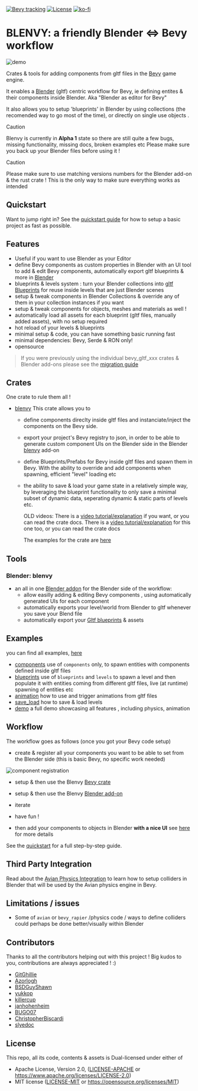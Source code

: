 [![Bevy tracking](https://img.shields.io/badge/Bevy%20tracking-released%20version-lightblue)](https://github.com/bevyengine/bevy/blob/main/docs/plugins_guidelines.md#main-branch-tracking)
[![License](https://img.shields.io/crates/l/blenvy)](https://github.com/kaosat-dev/Blenvy/blob/main/LICENSE.md)
[![ko-fi](https://ko-fi.com/img/githubbutton_sm.svg)](https://ko-fi.com/F1F5TO32O)

# BLENVY: a friendly Blender <=> Bevy workflow

![demo](https://github.com/kaosat-dev/Blenvy/blob/main/docs/blender_bevy.png)

Crates & tools for adding components from gltf files in the [Bevy](https://bevyengine.org/) game engine.

It enables a [Blender](https://www.blender.org/) (gltf) centric workflow for Bevy, ie defining entites & their components
inside Blender. Aka "Blender as editor for Bevy"

It also allows you to setup 'blueprints' in Blender by using collections (the recomended way to go most of the time), or directly on single use objects .


> [!CAUTION]
> Blenvy is currently in **Alpha 1** state so there are still quite a few bugs, missing functionality, missing docs, broken examples etc
> Please make sure you back up your Blender files before using it !

> [!CAUTION]
> Please make sure to use matching versions numbers for the Blender add-on & the rust crate ! 
> This is the only way to make sure everything works as intended

## Quickstart

Want to jump right in? See the [quickstart guide](https://github.com/kaosat-dev/Blenvy/blob/main/docs/quickstart/README.md) for how to setup a basic project as fast as possible.

## Features

* Useful if you want to use Blender as your Editor
* define Bevy components as custom properties in Blender with an UI tool to add & edit Bevy components, automatically export gltf blueprints & more in [Blender](./tools/blenvy/README.md)
* blueprints & levels system : turn your Blender collections into [gltf Blueprints](./crates/blenvy/README.md) for reuse inside levels that are just Blender scenes
* setup & tweak components in Blender Collections & override any of them in your collection instances if you want
* setup & tweak components for objects, meshes and materials as well !
* automatically load all assets for each blueprint (gltf files, manually added assets), with no setup required
* hot reload of your levels & blueprints
* minimal setup & code, you can have something basic running fast
* minimal dependencies: Bevy, Serde & RON only!
* opensource

> If you were previously using the individual bevy_gltf_xxx crates & Blender add-ons please see the [migration guide](./Migration_guide.md)

## Crates

One crate to rule them all !

* [blenvy](./crates/blenvy/) This crate allows you to
  * define components direclty inside gltf files and instanciate/inject the components on the Bevy side.
  * export your project's Bevy registry to json, in order to be able to generate custom component UIs on the Blender side in the Blender [blenvy](./tools/blenvy/README.md) add-on
  * define Blueprints/Prefabs for Bevy inside gltf files and spawn them in Bevy. With the ability to override and add components when spawning, efficient "level" loading etc
  * the ability to save & load your game state in a relatively simple way, by leveraging the blueprint functionality to only save a minimal subset of dynamic data, seperating dynamic & static parts of levels etc.

    OLD videos:
    There is a [video tutorial/explanation](https://youtu.be/-lcScjQCA3c) if you want, or you can read the crate docs.
    There is a [video tutorial/explanation](https://youtu.be/CgyNtwgYwdM) for this one too, or you can read the crate docs

    The examples for the crate are [here](./examples/blenvy/)

## Tools

### Blender: blenvy

* an all in one [Blender addon](./tools/blenvy/README.md) for the Blender side of the workflow:
  * allow easilly adding & editing Bevy components , using automatically generated UIs for each component
  * automatically exports your level/world from Blender to gltf whenever you save your Blend file
  * automatically export your [Gltf blueprints](./crates/blenvy/README.md) & assets

## Examples

you can find all examples, [here](./examples/blenvy)

* [components](./examples/blenvy/components/) use of ```components``` only, to spawn entities with components defined inside gltf files
* [blueprints](./examples/blenvy/blueprints/) use of ```blueprints``` and ```levels``` to spawn a level and then populate it with entities coming from different gltf files, live (at runtime) spawning of entities etc
* [animation](./examples/blenvy/animation/) how to use and trigger animations from gltf files
* [save_load](./examples/blenvy/save_load/) how to save & load levels
* [demo](./examples/demo/) a full demo showcasing all features , including physics, animation

## Workflow

The workflow goes as follows (once you got your Bevy code setup)

* create & register all your components you want to be able to set from the Blender side (this is basic Bevy, no specific work needed)

![component registration](https://github.com/kaosat-dev/Blenvy/blob/main/docs/component_registration.png)

* setup & then use the Blenvy [Bevy crate](./crates/blenvy/README.md)
* setup & then use the Blenvy [Blender add-on](./tools/blenvy/README.md)
* iterate
* have fun !

* then add your components to objects in Blender **with a nice UI** see [here](./README-workflow-ui.md) for more details

See the [quickstart](https://github.com/kaosat-dev/Blenvy/blob/main/docs/quickstart/README.md) for a full step-by-step guide.

## Third Party Integration

Read about the [Avian Physics Integration](https://github.com/kaosat-dev/Blenvy/blob/main/docs/avian/README.md) to learn how to setup colliders in Blender that will be used by the Avian physics engine in Bevy.

## Limitations / issues

* Some of `avian` or `bevy_rapier` /physics code / ways to define colliders could perhaps be done better/visually within Blender

## Contributors

Thanks to all the contributors helping out with this project ! Big kudos to you, contributions are always appreciated ! :)

* [GitGhillie](https://github.com/GitGhillie)
* [Azorlogh](https://github.com/Azorlogh)
* [BSDGuyShawn](https://github.com/BSDGuyShawn)
* [yukkop](https://github.com/yukkop)
* [killercup](https://github.com/killercup)
* [janhohenheim](https://github.com/janhohenheim)
* [BUGO07](https://github.com/BUGO07)
* [ChristopherBiscardi](https://github.com/ChristopherBiscardi)
* [slyedoc](https://github.com/slyedoc)

## License

This repo, all its code, contents & assets is Dual-licensed under either of

* Apache License, Version 2.0, ([LICENSE-APACHE](./LICENSE_APACHE.md) or <https://www.apache.org/licenses/LICENSE-2.0>)
* MIT license ([LICENSE-MIT](./LICENSE_MIT.md) or <https://opensource.org/licenses/MIT>)

